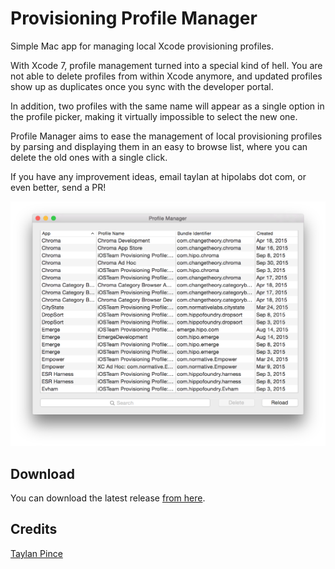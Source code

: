 Provisioning Profile Manager
============================

Simple Mac app for managing local Xcode provisioning profiles.

With Xcode 7, profile management turned into a special kind of hell. You are not able to delete profiles from within Xcode anymore, and updated profiles show up as duplicates once you sync with the developer portal.

In addition, two profiles with the same name will appear as a single option in the profile picker, making it virtually impossible to select the new one.

Profile Manager aims to ease the management of local provisioning profiles by parsing and displaying them in an easy to browse list, where you can delete the old ones with a single click.

If you have any improvement ideas, email taylan at hipolabs dot com, or even better, send a PR!

![Profile Manager](screenshot.png?raw=true "Profile Manager")

Download
--------

You can download the latest release [from here](http://hippo-foundry.s3.amazonaws.com/profile-manager/ProfileManager.zip).

Credits
-------

[Taylan Pince](https://twitter.com/taylanpince)
